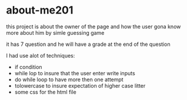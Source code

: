 # about-me201
this project is about the owner of the page and how the user gona know more about him by simle guessing game 

it has 7 question and he will have a grade at the end of the question 

I had use alot of techniques:

* if condition 
* while lop to insure that the user enter write inputs
* do while loop to have more then one attempt
* tolowercase to insure expectation of higher case litter
* some css for the html file

